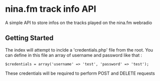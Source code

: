 # nina.fm track info API

A simple API to store infos on the tracks played on the nina.fm webradio

## Getting Started

The index will attempt to inclde a 'credentials.php' file from the root.
You can define in this file an array of username and password like that : 

```
$credentials = array('username' => 'test', 'password' => 'test');
```

These credentials will be required to perform POST and DELETE requests